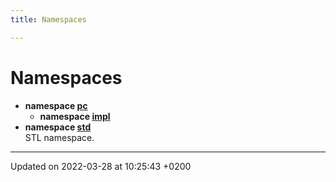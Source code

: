 ```yaml
---
title: Namespaces

---
```


# Namespaces




* **namespace [pc](namespacepc.md)** 
    * **namespace [impl](namespacepc_1_1impl.md)** 
* **namespace [std](namespacestd.md)** <br>STL namespace. 



-------------------------------

Updated on 2022-03-28 at 10:25:43 +0200
